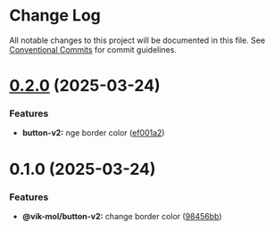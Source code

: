 # Change Log

All notable changes to this project will be documented in this file.
See [Conventional Commits](https://conventionalcommits.org) for commit guidelines.

# [0.2.0](https://github.com/vik-mol/ui-kit/compare/@vik-mol/button-v2@0.1.0...@vik-mol/button-v2@0.2.0) (2025-03-24)


### Features

* **button-v2:** nge border color ([ef001a2](https://github.com/vik-mol/ui-kit/commit/ef001a21311ac386a2fb14594b4de7e043a01475))





# 0.1.0 (2025-03-24)


### Features

* **@vik-mol/button-v2:** change border color ([98456bb](https://github.com/vik-mol/ui-kit/commit/98456bb33d6729c19a25bac063f067f4d5999e68))
